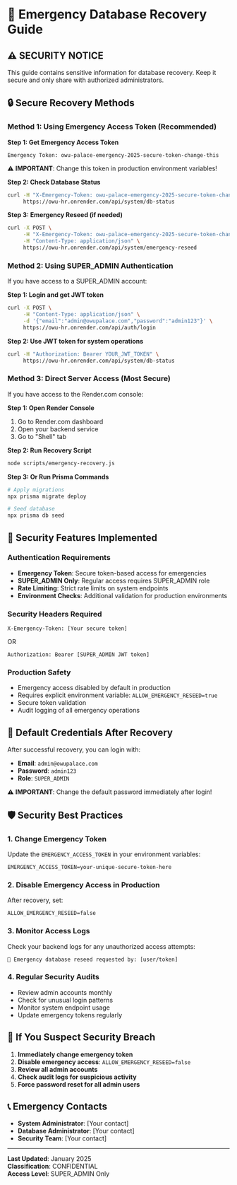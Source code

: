 # 🚨 Emergency Database Recovery Guide

## ⚠️ SECURITY NOTICE
This guide contains sensitive information for database recovery. Keep it secure and only share with authorized administrators.

## 🔒 Secure Recovery Methods

### Method 1: Using Emergency Access Token (Recommended)

**Step 1: Get Emergency Access Token**
```
Emergency Token: owu-palace-emergency-2025-secure-token-change-this
```
⚠️ **IMPORTANT**: Change this token in production environment variables!

**Step 2: Check Database Status**
```bash
curl -H "X-Emergency-Token: owu-palace-emergency-2025-secure-token-change-this" \
     https://owu-hr.onrender.com/api/system/db-status
```

**Step 3: Emergency Reseed (if needed)**
```bash
curl -X POST \
     -H "X-Emergency-Token: owu-palace-emergency-2025-secure-token-change-this" \
     -H "Content-Type: application/json" \
     https://owu-hr.onrender.com/api/system/emergency-reseed
```

### Method 2: Using SUPER_ADMIN Authentication

If you have access to a SUPER_ADMIN account:

**Step 1: Login and get JWT token**
```bash
curl -X POST \
     -H "Content-Type: application/json" \
     -d '{"email":"admin@owupalace.com","password":"admin123"}' \
     https://owu-hr.onrender.com/api/auth/login
```

**Step 2: Use JWT token for system operations**
```bash
curl -H "Authorization: Bearer YOUR_JWT_TOKEN" \
     https://owu-hr.onrender.com/api/system/db-status
```

### Method 3: Direct Server Access (Most Secure)

If you have access to the Render.com console:

**Step 1: Open Render Console**
1. Go to Render.com dashboard
2. Open your backend service
3. Go to "Shell" tab

**Step 2: Run Recovery Script**
```bash
node scripts/emergency-recovery.js
```

**Step 3: Or Run Prisma Commands**
```bash
# Apply migrations
npx prisma migrate deploy

# Seed database
npx prisma db seed
```

## 🔐 Security Features Implemented

### Authentication Requirements
- **Emergency Token**: Secure token-based access for emergencies
- **SUPER_ADMIN Only**: Regular access requires SUPER_ADMIN role
- **Rate Limiting**: Strict rate limits on system endpoints
- **Environment Checks**: Additional validation for production environments

### Security Headers Required
```
X-Emergency-Token: [Your secure token]
```
OR
```
Authorization: Bearer [SUPER_ADMIN JWT token]
```

### Production Safety
- Emergency access disabled by default in production
- Requires explicit environment variable: `ALLOW_EMERGENCY_RESEED=true`
- Secure token validation
- Audit logging of all emergency operations

## 🎯 Default Credentials After Recovery

After successful recovery, you can login with:
- **Email**: `admin@owupalace.com`
- **Password**: `admin123`
- **Role**: `SUPER_ADMIN`

⚠️ **IMPORTANT**: Change the default password immediately after login!

## 🛡️ Security Best Practices

### 1. Change Emergency Token
Update the `EMERGENCY_ACCESS_TOKEN` in your environment variables:
```
EMERGENCY_ACCESS_TOKEN=your-unique-secure-token-here
```

### 2. Disable Emergency Access in Production
After recovery, set:
```
ALLOW_EMERGENCY_RESEED=false
```

### 3. Monitor Access Logs
Check your backend logs for any unauthorized access attempts:
```
🚨 Emergency database reseed requested by: [user/token]
```

### 4. Regular Security Audits
- Review admin accounts monthly
- Check for unusual login patterns
- Monitor system endpoint usage
- Update emergency tokens regularly

## 🚨 If You Suspect Security Breach

1. **Immediately change emergency token**
2. **Disable emergency access**: `ALLOW_EMERGENCY_RESEED=false`
3. **Review all admin accounts**
4. **Check audit logs for suspicious activity**
5. **Force password reset for all admin users**

## 📞 Emergency Contacts

- **System Administrator**: [Your contact]
- **Database Administrator**: [Your contact]
- **Security Team**: [Your contact]

---

**Last Updated**: January 2025  
**Classification**: CONFIDENTIAL  
**Access Level**: SUPER_ADMIN Only